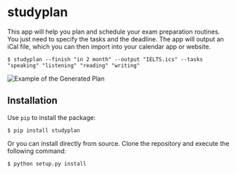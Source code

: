 # studyplan

This app will help you plan and schedule your exam preparation routines. You just need to specify the tasks and the deadline. The app will output an iCal file, which you can then import into your calendar app or website.

```console
$ studyplan --finish "in 2 month" --output "IELTS.ics" --tasks "speaking" "listening" "reading" "writing"
```

![Example of the Generated Plan](https://user-images.githubusercontent.com/25728414/219512527-7be91cc1-7e69-4a6b-9224-96f40c7ae730.png)

## Installation

Use `pip` to install the package:

```console
$ pip install studyplan
```

Or you can install directly from source. Clone the repository and execute the following command:

```console
$ python setup.py install
```
